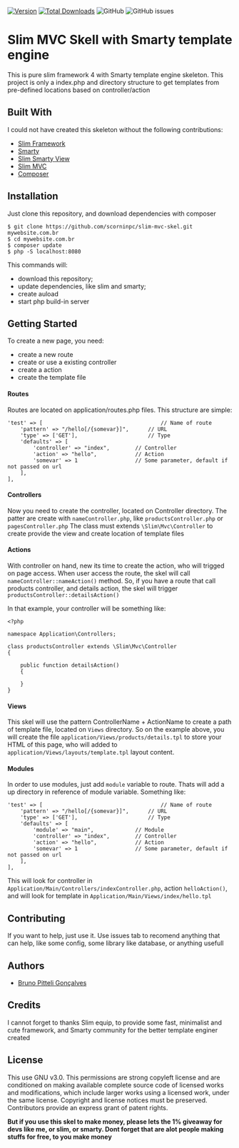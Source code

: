 <!-- [![License](http://poser.pugx.org/scorninpc/slim-mvc-skel/license)](https://packagist.org/packages/scorninpc/slim-mvc-skel) -->
[![Version](http://poser.pugx.org/scorninpc/slim-mvc-skel/version?style=flat-square)](https://packagist.org/packages/scorninpc/slim-mvc-skel)
[![Total Downloads](http://poser.pugx.org/scorninpc/slim-mvc-skel/downloads?style=flat-square)](https://packagist.org/packages/scorninpc/slim-mvc-skel)
![GitHub](https://img.shields.io/github/license/scorninpc/slim-mvc-skel)
![GitHub issues](https://img.shields.io/github/issues-raw/scorninpc/slim-mvc-skel)

# Slim MVC Skell with Smarty template engine

This is pure slim framework 4 with Smarty template engine skeleton. This project is only a index.php and directory structure to get templates from pre-defined locations based on controller/action

## Built With

I could not have created this skeleton without the following contributions:

* [Slim Framework](https://github.com/slimphp/Slim)
* [Smarty](https://github.com/smarty-php/smarty)
* [Slim Smarty View](https://github.com/scorninpc/slim-smarty-view)
* [Slim MVC](https://github.com/scorninpc/slim-mvc)
* [Composer](https://github.com/composer/composer)

## Installation

Just clone this repository, and download dependencies with composer

```
$ git clone https://github.com/scorninpc/slim-mvc-skel.git mywebsite.com.br
$ cd mywebsite.com.br
$ composer update
$ php -S localhost:8080
```

This commands will:
- download this repository;
- update dependencies, like slim and smarty;
- create auload
- start php build-in server

## Getting Started

To create a new page, you need:

- create a new route
- create or use a existing controller
- create a action
- create the template file

#### Routes

Routes are located on application/routes.php files. This structure are simple:

```
'test' => [                                     // Name of route
	'pattern' => "/hello[/{somevar}]",      // URL
	'type' => ['GET'],                      // Type
	'defaults' => [
		'controller' => "index",        // Controller
		'action' => "hello",            // Action
		'somevar' => 1                  // Some parameter, default if not passed on url
	],
],
```

#### Controllers

Now you need to create the controller, located on Controller directory. The patter are create with `nameController.php`, like `productsController.php` or `pagesController.php` 
The class must extends `\Slim\Mvc\Controller` to create provide the view and create location of template files

#### Actions

With controller on hand, new its time to create the action, who will trigged on page access. When user access the route, the skel will call `nameController::nameAction()` method. So, if you have a route that call products controller, and details action, the skel will trigger `productsController::detailsAction()`

In that example, your controller will be something like:

```
<?php

namespace Application\Controllers;

class productsController extends \Slim\Mvc\Controller
{

	public function detailsAction()
	{
		
	}
}
```

#### Views

This skel will use the pattern ControllerName + ActionName to create a path of template file, located on `Views` directory. So on the example above, you will create the file `application/Views/products/details.tpl` to store your HTML of this page, who will added to `application/Views/layouts/template.tpl` layout content.

#### Modules

In order to use modules, just add `module` variable to route. Thats will add a up directory in reference of module variable. Something like:

```
'test' => [                                     // Name of route
	'pattern' => "/hello[/{somevar}]",      // URL
	'type' => ['GET'],                      // Type
	'defaults' => [
		'module' => "main",             // Module
		'controller' => "index",        // Controller
		'action' => "hello",            // Action
		'somevar' => 1                  // Some parameter, default if not passed on url
	],
],
```

This will look for controller in `Application/Main/Controllers/indexController.php`, action `helloAction()`, and will look for template in `Application/Main/Views/index/hello.tpl`

## Contributing

If you want to help, just use it. Use issues tab to recomend anything that can help, like some config, some library like database, or anything usefull

## Authors

* [Bruno Pitteli Gonçalves](https://github.com/scorninpc)

## Credits

I cannot forget to thanks Slim equip, to provide some fast, minimalist and cute framework, and Smarty community for the better template enginer created

## License

This use GNU v3.0. This permissions are strong copyleft license and are conditioned on making available complete source code of licensed works and modifications, which include larger works using a licensed work, under the same license. Copyright and license notices must be preserved. Contributors provide an express grant of patent rights.

**But if you use this skel to make money, please lets the 1% giveaway for devs like me, or slim, or smarty. Dont forget that are alot people making stuffs for free, to you make money**
